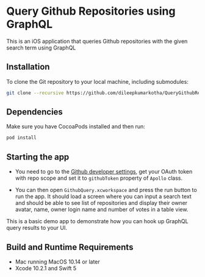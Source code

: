 # Query Github Repositories using GraphQL
This is an iOS application that queries Github repositories with the given search term using GraphQL

## Installation
To clone the Git repository to your local machine, including submodules:

```sh
git clone --recursive https://github.com/dileepkumarkotha/QueryGithubRepositoriesUsingGraphQL.git
```

## Dependencies
Make sure you have CocoaPods installed and then run:
```sh
pod install
```

## Starting the app

- You need to go to the [Github developer settings](https://github.com/settings/tokens), get your OAuth token with repo scope and set it to `githubToken` property of `Apollo` class.

- You can then open `GithubQuery.xcworkspace` and press the run button to run the app. It should load a screen where you can input a search text and should be able to see list of repositories and display their owner avatar, name, owner login name and number of votes in a table view.

This is a basic demo app to demonstrate how you can hook up GraphQL query results to your UI.

## Build and Runtime Requirements

- Mac running MacOS 10.14 or later
- Xcode 10.2.1 and Swift 5


